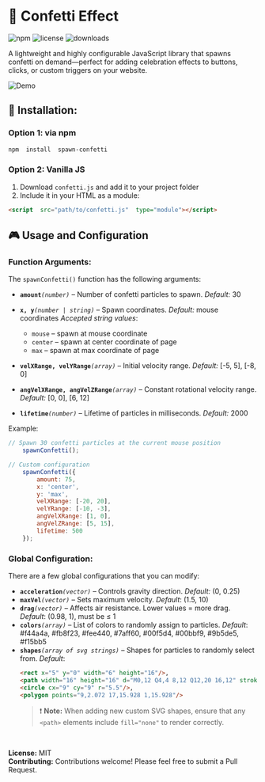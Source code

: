 
# 🎉 Confetti Effect
![npm](https://img.shields.io/npm/v/spawn-confetti) ![license](https://img.shields.io/badge/license-MIT-blue.svg) ![downloads](https://img.shields.io/npm/dw/spawn-confetti)

A lightweight and highly configurable JavaScript library that spawns confetti on demand—perfect for adding celebration effects to buttons, clicks, or custom triggers on your website.

![Demo](demo.gif)
## 🚀 Installation:
### Option 1: via npm
```bash
npm  install  spawn-confetti
```
### Option 2: Vanilla JS
1. Download `confetti.js` and add it to your project folder
2. Include it in your HTML as a module:
```html
<script  src="path/to/confetti.js"  type="module"></script>
```
## 🎮 Usage and Configuration
### Function Arguments:
The `spawnConfetti()` function has the following arguments:
- **`amount`***`(number)`* – Number of confetti particles to spawn.
	*Default:* 30
	
- **`x, y`***`(number | string)`* – Spawn coordinates.
	*Default:* mouse coordinates
	*Accepted string values*:
	- `mouse` – spawn at mouse coordinate
	- `center` – spawn at center coordinate of page
	- `max` – spawn at max coordinate of page
- **`velXRange, velYRange`***`(array)`* – Initial velocity range.
	*Default:* [-5, 5], [-8, 0]
- **`angVelXRange, angVelZRange`***`(array)`* – Constant rotational velocity range.
		*Default:* [0, 0], [6, 12]
- **`lifetime`***`(number)`* – Lifetime of particles in milliseconds.
	*Default:* 2000

Example:
```js
// Spawn 30 confetti particles at the current mouse position
	spawnConfetti();

// Custom configuration
	spawnConfetti({
		amount: 75,
		x: 'center',
		y: 'max',
		velXRange: [-20, 20],
		velYRange: [-10, -3],
		angVelXRange: [1, 0],
		angVelZRange: [5, 15],
		lifetime: 500
	});
```
### Global Configuration:
There are a few global configurations that you can modify:
- **`acceleration`***`(vector)`* – Controls gravity direction.
	*Default:* (0, 0.25)
- **`maxVel`***`(vector)`* – Sets maximum velocity.
	 *Default*: (1.5, 10)
- **`drag`***`(vector)`* – Affects air resistance. Lower values = more drag.
	 *Default*: (0.98, 1), must be ≤ 1
- **`colors`***`(array)`* – List of colors to randomly assign to particles.
	 *Default*: #f44a4a, #fb8f23, #fee440, #7aff60, #00f5d4, #00bbf9, #9b5de5, #f15bb5
- **`shapes`***`(array of svg strings)`* – Shapes for particles to randomly select from.
	 *Default*:
	 ```html
	 <rect x="5" y="0" width="6" height="16"/>,
	<path width="16" height="16" d="M0,12 Q4,4 8,12 Q12,20 16,12" stroke-width="5" fill="none"/>,
	<circle cx="9" cy="9" r="5.5"/>,
	<polygon points="9,2.072 17,15.928 1,15.928"/>
	```
	> ❗ **Note:** When adding new custom SVG shapes, ensure that any `<path>` elements include `fill="none"` to render correctly.

<br>

**License:** MIT
<br>
**Contributing:** Contributions welcome! Please feel free to submit a Pull Request.
